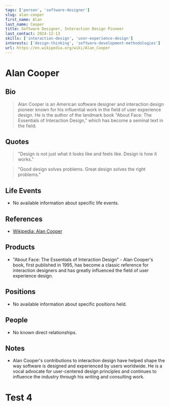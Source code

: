 ```yaml
---
tags: ['person', 'software-designer']
slug: alan-cooper
first_name: Alan
last_name: Cooper
title: Software Designer, Interaction Design Pioneer
last_contact: 2024-12-13
skills: ['interaction-design', 'user-experience-design']
interests: ['design-thinking', 'software-development-methodologies']
url: https://en.wikipedia.org/wiki/Alan_Cooper
---
```


# Alan Cooper

## Bio

> Alan Cooper is an American software designer and interaction design pioneer known for his influential work in the field of user experience design. He is the author of the landmark book "About Face: The Essentials of Interaction Design," which has become a seminal text in the field.

## Quotes

> "Design is not just what it looks like and feels like. Design is how it works."

> "Good design solves problems. Great design solves the right problems."

## Life Events

- No available information about specific life events.

## References

- [Wikipedia: Alan Cooper](https://en.wikipedia.org/wiki/Alan_Cooper)

## Products

- "About Face: The Essentials of Interaction Design" - Alan Cooper's book, first published in 1995, has become a classic reference for interaction designers and has greatly influenced the field of user experience design.

## Positions

- No available information about specific positions held.

## People

- No known direct relationships.

## Notes

- Alan Cooper's contributions to interaction design have helped shape the way software is designed and experienced by users worldwide. He is a vocal advocate for user-centered design principles and continues to influence the industry through his writing and consulting work.

# Test 4

